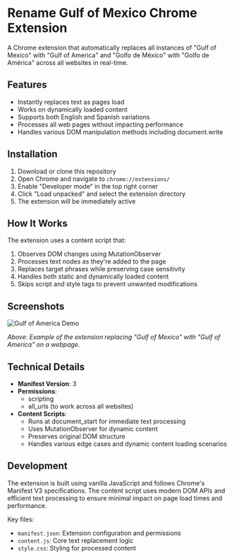 # Rename Gulf of Mexico Chrome Extension

A Chrome extension that automatically replaces all instances of "Gulf of Mexico" with "Gulf of America" and "Golfo de México" with "Golfo de América" across all websites in real-time.

## Features

- Instantly replaces text as pages load
- Works on dynamically loaded content
- Supports both English and Spanish variations
- Processes all web pages without impacting performance
- Handles various DOM manipulation methods including document.write

## Installation

1. Download or clone this repository
2. Open Chrome and navigate to `chrome://extensions/`
3. Enable "Developer mode" in the top right corner
4. Click "Load unpacked" and select the extension directory
5. The extension will be immediately active

## How It Works

The extension uses a content script that:
1. Observes DOM changes using MutationObserver
2. Processes text nodes as they're added to the page
3. Replaces target phrases while preserving case sensitivity
4. Handles both static and dynamically loaded content
5. Skips script and style tags to prevent unwanted modifications

## Screenshots

![Gulf of America Demo](public/gulfofamericademo.png)

*Above: Example of the extension replacing "Gulf of Mexico" with "Gulf of America" on a webpage.*

## Technical Details

- **Manifest Version**: 3
- **Permissions**: 
  - scripting
  - all_urls (to work across all websites)
- **Content Scripts**:
  - Runs at document_start for immediate text processing
  - Uses MutationObserver for dynamic content
  - Preserves original DOM structure
  - Handles various edge cases and dynamic content loading scenarios

## Development

The extension is built using vanilla JavaScript and follows Chrome's Manifest V3 specifications. The content script uses modern DOM APIs and efficient text processing to ensure minimal impact on page load times and performance.

Key files:
- `manifest.json`: Extension configuration and permissions
- `content.js`: Core text replacement logic
- `style.css`: Styling for processed content
